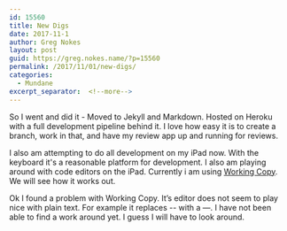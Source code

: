 ```yaml
---
id: 15560
title: New Digs
date: 2017-11-1
author: Greg Nokes
layout: post
guid: https://greg.nokes.name/?p=15560
permalink: /2017/11/01/new-digs/
categories:
  - Mundane
excerpt_separator:  <!--more-->
---
```

So I went and did it - Moved to Jekyll and Markdown. Hosted on Heroku with a full development pipeline behind it. I love how easy it is to create a branch, work in that, and have my review app up and running for reviews. 
<!--more-->

I also am attempting to do all development on my iPad now. With the keyboard it's a reasonable platform for development. I also am playing around with code editors on the iPad. Currently i am using [Working Copy](http://workingcopyapp.com/). We will see how it works out.

Ok I found a problem with Working Copy. It’s editor does not seem to play nice with plain text. For example it replaces -- with a —. I have not been able to find a work around yet. I guess I will have to look around. 

